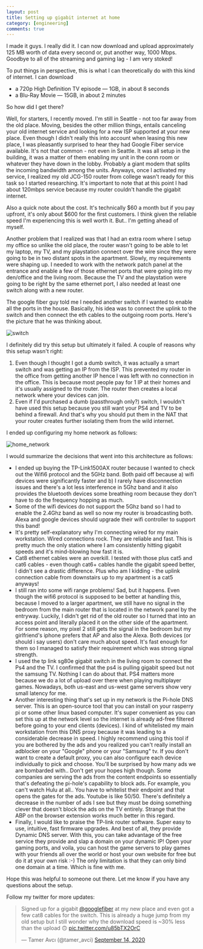 ```yaml
---
layout: post
title: Setting up gigabit internet at home
category: [engineering]
comments: true
---
```


I made it guys. I really did it. I can now download and upload approximately 125 MB worth of data every second or, put another way, 1000 Mbps. Goodbye to all of the streaming and gaming lag - I am very stoked!

To put things in perspective, this is what I can theoretically do with this kind of internet. I can download
- a 720p High Definition TV episode — 1GB, in about 8 seconds
- a Blu-Ray Movie — 15GB, in about 2 minutes

So how did I get there?

Well, for starters, I recently moved. I'm still in Seattle - not too far away from the old place. Moving, besides the other million things, entails canceling your old internet service and looking for a new ISP supported at your new place. Even though I didn't really this into account when leasing this new place, I was pleasantly surprised to hear they had Google Fiber service available. It's not that common - not even in Seattle. It was all setup in the building, it was a matter of them enabling my unit in the conn room or whatever they have down in the lobby. Probably a giant modem that splits the incoming bandwidth among the units. Anyways, once I activated my service, I realized my old JCG-150 router from college wasn't ready for this task so I started researching. It's important to note that at this point I had about 120mbps service because my router couldn't handle the gigabit internet.

Also a quick note about the cost. It's technically $60 a month but if you pay upfront, it's only about $600 for the first customers. I think given the reliable speed I'm experiencing this is well worth it. But.. I'm getting ahead of myself.

Another problem that I realized was that I had an extra room where I setup my office so unlike the old place, the router wasn't going to be able to let my laptop, my TV, and my playstation connect over the wire since they were going to be in two distant spots in the apartment. Slowly, my requirements were shaping up. I needed to work with the network patch panel at the entrance and enable a few of those ethernet ports that were going into my den/office and the living room. Because the TV and the playstation were going to be right by the same ethernet port, I also needed at least one switch along with a new router.

The google fiber guy told me I needed another switch if I wanted to enable all the ports in the house. Basically, his idea was to connect the uplink to the switch and then connect the eth cables to the outgoing room ports. Here's the picture that he was thinking about.

![switch](https://lh3.googleusercontent.com/pw/ACtC-3cjafa5J-uhQ7O7wcRJTXoMEs2_R9M7vj87C-HtF5JT6y1K_IywZy7UT2BaNSpg2pvnYnOh2VMjpRIlkFsQrGAa2tI4rONHW1GqlUobM485uuX454bR4jSl0GUy-sccuU-Mid0hjbRz1578C5vaZyYYOg=w565-h937-no?authuser=0)

I definitely did try this setup but ultimately it failed. 
A couple of reasons why this setup wasn't right: 
1. Even though I thought I got a dumb switch, it was actually a smart switch and was getting an IP from the ISP. This prevented my router in the office from getting another IP hence I was left with no connection in the office. This is because most people pay for 1 IP at their homes and it's usually assigned to the router. The router then creates a local network where your devices can join.
2. Even if I'd purchased a dumb (passthrough only?) switch, I wouldn't have used this setup because you still want your PS4 and TV to be behind a firewall. And that's why you should put them in the NAT that your router creates further isolating them from the wild internet.

I ended up configuring my home network as follows:

![home_network](https://lh3.googleusercontent.com/pw/ACtC-3c8t4PL9Udzporz1kcHvjxKGVkF-MS_lZ6TtwkJBMHK-44t-W_d4WJVvASvbOIFvucZJsnntKXHQVxBkrMJbx7u5kAxlYZ03WZ1UIdWM04JE2BicKf_GwTN0KAV-qUAr-cqt6k4EKxBedbWlXTuaCnUsQ=w810-h526-no?authuser=0)

I would summarize the decisions that went into this architecture as follows:
- I ended up buying the TP-Link1500AX router because I wanted to check out the Wifi6 protocol and the 5GHz band. Both paid off because a) wifi devices were significantly faster and b) I rarely have disconnection issues and there's a lot less interference in 5Ghz band and it also provides the bluetooth devices some breathing room because they don't have to do the frequency hopping as much.
- Some of the wifi devices do not support the 5Ghz band so I had to enable the 2.4Ghz band as well so now my router is broadcasting both. Alexa and google devices should upgrade their wifi controller to support this band!
- It's pretty self-explanatory why I'm connecting wired for my main workstation. Wired connections rock. They are reliable and fast. This is pretty much the only station where I am consistently hitting gigabit speeds and it's mind-blowing how fast it is.
- Cat8 ethernet cables were an overkill. I tested with those plus cat5 and cat6 cables - even though cat6+ cables handle the gigabit speed better, I didn't see a drastic difference. Plus who am I kidding - the uplink connection cable from downstairs up to my apartment is a cat5 anyways!
- I still ran into some wifi range problems! Sad, but it happens. Even though the wifi6 protocol is supposed to be better at handling this, because I moved to a larger apartment, we still have no signal in the bedroom from the main router that is located in the network panel by the entryway. Luckily, I didn't get rid of the old router so I turned that into an access point and literally placed it on the other side of the apartment. For some reason, my pixel 2 still gets the signal in the bedroom but my girlfriend's iphone prefers that AP and also the Alexa. Both devices (or should i say users) don't care much about speed. It's fast enough for them so I managed to satisfy their requirement which was strong signal strength.
- I used the tp link sg80e gigabit switch in the living room to connect the Ps4 and the TV. I confirmed that the ps4 is pulling gigabit speed but not the samsung TV. Nothing I can do about that. PS4 matters more because we do a lot of upload over there when playing multiplayer games. Nowadays, both us-east and us-west game servers show very small latency for me.
- Another interesting thing that's set up in my network is the Pi-hole DNS server. This is an open-source tool that you can install on your rasperry pi or some other linux based computer. It's super convenient as you can set this up at the network level so the internet is already ad-free filtered before going to your end clients (devices). I kind of whitelisted my main workstation from this DNS proxy because it was leading to a considerable decrease in speed. I highly recommend using this tool if you are bothered by the ads and you realized you can't really install an adblocker on your "Google" phone or your "Samsung" tv. If you don't want to create a default proxy, you can also configure each device individually to pick and choose. You'll be surprised by how many ads we are bombarded with.. Don't get your hopes high though. Some companies are serving the ads from the content endpoints so essentially that's defeating the pi-hole's capability to block ads. For example, you can't watch Hulu at all.. You have to whitelist their endpoint and that opens the gates for the ads. Youtube is like 50/50. There's definitely a decrease in the number of ads I see but they must be doing something clever that doesn't block the ads on the TV entirely. Strange that the ABP on the browser extension works much better in this regard.
- Finally, I would like to praise the TP-link router software. Super easy to use, intuitive, fast firmware upgrades. And best of all, they provide Dynamic DNS server. With this, you can take advantage of the free service they provide and slap a domain on your dynamic IP! Open your gaming ports, and voila, you can host the game servers to play games with your friends all over the world or host your own website for free but do it at your own risk :-) The only limitation is that they can only bind one domain at a time. Which is fine with me.

Hope this was helpful to someone out there. Let me know if you have any questions about the setup.

Follow my twitter for more updates:

<blockquote class="twitter-tweet"><p lang="en" dir="ltr">Signed up for a gigabit <a href="https://twitter.com/googlefiber?ref_src=twsrc%5Etfw">@googlefiber</a> at my new place and even got a few cat8 cables for the switch. This is already a huge jump from my old setup but I still wonder why the download speed is ~30% less than the upload 🙃 <a href="https://t.co/u85bTX2OrC">pic.twitter.com/u85bTX2OrC</a></p>&mdash; Tamer Avcı (@tamer_avci) <a href="https://twitter.com/tamer_avci/status/1305319415634821120?ref_src=twsrc%5Etfw">September 14, 2020</a></blockquote> <script async src="https://platform.twitter.com/widgets.js" charset="utf-8"></script>
